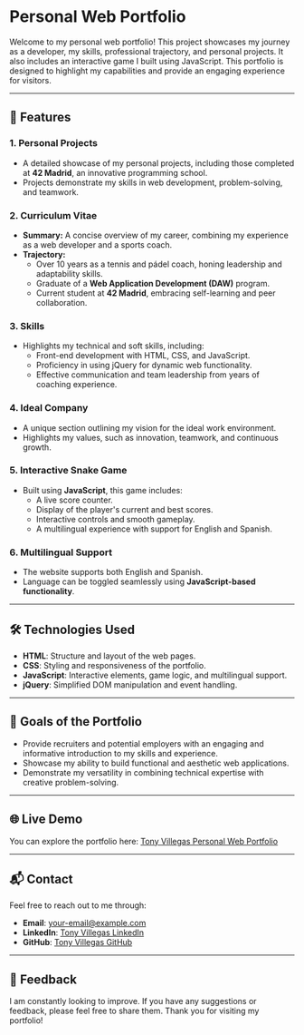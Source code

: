 # Personal Web Portfolio

Welcome to my personal web portfolio! This project showcases my journey as a developer, my skills, professional trajectory, and personal projects. It also includes an interactive game I built using JavaScript. This portfolio is designed to highlight my capabilities and provide an engaging experience for visitors.

---

## 🚀 **Features**

### 1. **Personal Projects**
   - A detailed showcase of my personal projects, including those completed at **42 Madrid**, an innovative programming school.
   - Projects demonstrate my skills in web development, problem-solving, and teamwork.

### 2. **Curriculum Vitae**
   - **Summary:** A concise overview of my career, combining my experience as a web developer and a sports coach.
   - **Trajectory:**
     - Over 10 years as a tennis and pádel coach, honing leadership and adaptability skills.
     - Graduate of a **Web Application Development (DAW)** program.
     - Current student at **42 Madrid**, embracing self-learning and peer collaboration.

### 3. **Skills**
   - Highlights my technical and soft skills, including:
     - Front-end development with HTML, CSS, and JavaScript.
     - Proficiency in using jQuery for dynamic web functionality.
     - Effective communication and team leadership from years of coaching experience.

### 4. **Ideal Company**
   - A unique section outlining my vision for the ideal work environment.
   - Highlights my values, such as innovation, teamwork, and continuous growth.

### 5. **Interactive Snake Game**
   - Built using **JavaScript**, this game includes:
     - A live score counter.
     - Display of the player's current and best scores.
     - Interactive controls and smooth gameplay.
     - A multilingual experience with support for English and Spanish.

### 6. **Multilingual Support**
   - The website supports both English and Spanish.
   - Language can be toggled seamlessly using **JavaScript-based functionality**.

---

## 🛠️ **Technologies Used**

- **HTML**: Structure and layout of the web pages.
- **CSS**: Styling and responsiveness of the portfolio.
- **JavaScript**: Interactive elements, game logic, and multilingual support.
- **jQuery**: Simplified DOM manipulation and event handling.

---

## 🎯 **Goals of the Portfolio**

- Provide recruiters and potential employers with an engaging and informative introduction to my skills and experience.
- Showcase my ability to build functional and aesthetic web applications.
- Demonstrate my versatility in combining technical expertise with creative problem-solving.

---

## 🌐 **Live Demo**

You can explore the portfolio here: [Tony Villegas Personal Web Portfolio](https://tonyvillegas91.github.io/my-web-portfolio/)

---

## 📬 **Contact**

Feel free to reach out to me through:
- **Email**: [your-email@example.com](mailto:tony.villegas91@gmail.com)
- **LinkedIn**: [Tony Villegas LinkedIn](https://www.linkedin.com/in/antoniovillegas91/)
- **GitHub**: [Tony Villegas GitHub](https://github.com/tonyvillegas91)

---

## 🎉 **Feedback**

I am constantly looking to improve. If you have any suggestions or feedback, please feel free to share them. Thank you for visiting my portfolio!
